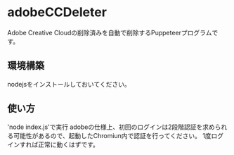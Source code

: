 # adobeCCDeleter
Adobe Creative Cloudの削除済みを自動で削除するPuppeteerプログラムです。

## 環境構築
nodejsをインストールしておいてください。

## 使い方
'node index.js'で実行
adobeの仕様上、初回のログインは2段階認証を求められる可能性があるので、起動したChromiun内で認証を行ってください。
1度ログインすれば正常に動くはずです。
